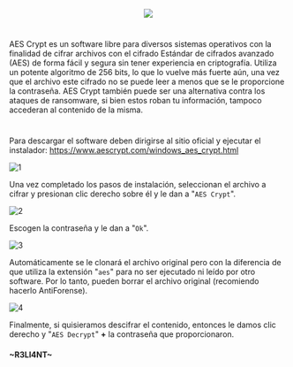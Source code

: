 <p align="center">
  <a href="https://github.com/DenverCoder1/readme-typing-svg"><img src="https://readme-typing-svg.herokuapp.com?color=13F700FF&width=350&lines=Cifrar+archivos+con+AEScrypt"></a>
</p>

<h1 align="center"></h1>

AES Crypt es un software libre para diversos sistemas operativos con la finalidad de cifrar archivos con el cifrado Estándar de cifrados avanzado (AES) de forma fácil y segura sin tener experiencia en criptografía. Utiliza un potente algoritmo de 256 bits, lo que lo vuelve más fuerte aún, una vez que el archivo este cifrado no se puede leer a menos que se le proporcione la contraseña. AES Crypt también puede ser una alternativa contra los ataques de ransomware, si bien estos roban tu información, tampoco accederan al contenido de la misma.

<h1 align="center"></h1>

Para descargar el software deben dirigirse al sitio oficial y ejecutar el instalador: https://www.aescrypt.com/windows_aes_crypt.html

![1](https://user-images.githubusercontent.com/75953873/179610760-f8a00cab-6d20-4467-a900-48ec4cdbc194.png)

Una vez completado los pasos de instalación, seleccionan el archivo a cifrar y presionan clic derecho sobre él y le dan a "`AES Crypt`".

![2](https://user-images.githubusercontent.com/75953873/179611299-7bdcd145-aab7-4c15-a661-df56274c9df9.png)

Escogen la contraseña y le dan a "`Ok`".

![3](https://user-images.githubusercontent.com/75953873/179611434-9a5153e2-f875-4afa-a1ef-e8779f432a77.png)

Automáticamente se le clonará el archivo original pero con la diferencia de que utiliza la extensión "`aes`" para no ser ejecutado ni leído por otro software. Por lo tanto, pueden borrar el archivo original (recomiendo hacerlo AntiForense).

![4](https://user-images.githubusercontent.com/75953873/179611482-e0ef46c0-1d75-4e4f-91b5-376662e9b164.png)

Finalmente, si quisieramos descifrar el contenido, entonces le damos clic derecho y "`AES Decrypt`" **+** la contraseña que proporcionaron.



#### ~R3LI4NT~
